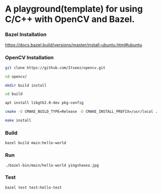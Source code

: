 # A playground(template) for using C/C++ with OpenCV and Bazel.

### Bazel Installation
https://docs.bazel.build/versions/master/install-ubuntu.html#ubuntu

### OpenCV Installation
```bash
git clone https://github.com/Itseez/opencv.git

cd opencv/

mkdir build install

cd build

apt install libgtk2.0-dev pkg-config

cmake -D CMAKE_BUILD_TYPE=Release -D CMAKE_INSTALL_PREFIX=/usr/local ..

make install
```

### Build
```
bazel build main:hello-world
```

### Run
```
./bazel-bin/main/hello-world yingshaoxo.jpg
```

### Test
```
bazel test test:hello-test
```
